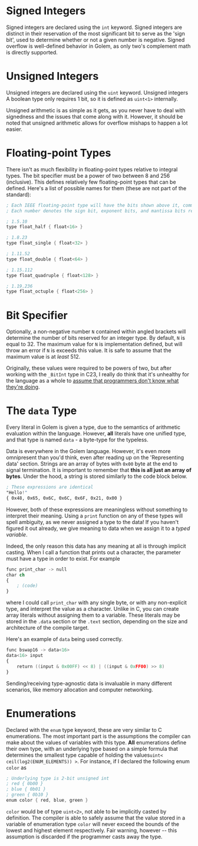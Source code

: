 # Signed Integers
Signed integers are declared using the `int` keyword. Signed integers are distinct in their reservation of the most significant bit to serve as the 'sign bit', used to determine whether or not a given number is negative.
Signed overflow is well-defined behavior in Golem, as only two's complement math is directly supported. 

# Unsigned Integers
Unsigned integers are declared using the `uint` keyword. Unsigned integers 
A boolean type only requires 1 bit, so it is defined as `uint<1>` internally.

Unsigned arithmetic is as simple as it gets, as you never have to deal with signedness and the issues that come along with it.
However, it should be noted that unsigned arithmetic allows for overflow mishaps to happen a lot easier.

# Floating-point Types
There isn't as much flexibility in floating-point types relative to integral types. The bit specifier must be a power of two between 8 and 256 (inclusive).
This defines relatively few floating-point types that can be defined. Here's a list of possible names for them (these are not part of the standard):
```nasm
; Each IEEE floating-point type will have the bits shown above it, commented.
; Each number denotes the sign bit, exponent bits, and mantissa bits respectively.

; 1.5.10
type float_half { float<16> }

; 1.8.23
type float_single { float<32> }

; 1.11.52
type float_double { float<64> }

; 1.15.112
type float_quadruple { float<128> }

; 1.19.236
type float_octuple { float<256> }
```

# Bit Specifier
Optionally, a non-negative number `N` contained within angled brackets will determine the number of bits reserved for an integer type. By default, `N` is equal to 32.
The maximum value for `N` is implementation defined, but will throw an error if `N` is exceeds this value. It is safe to assume that the maximum value is at *least* 512.

Originally, these values were required to be powers of two, but after working with the `_BitInt` type in C23, I really do think that it's unhealthy for the language as a whole to [assume that programmers don't know what they're doing](https://en.wikipedia.org/wiki/Rust_(programming_language)).

# The `data` Type
Every literal in Golem is given a type, due to the semantics of arithmetic evaluation within the language. However, **all** literals have one unified type, and that type is named `data` - a byte-type for the typeless.

Data is everywhere in the Golem language. However, it's even more omnipresent than you'd think, even after reading up on the 'Representing data' section.
Strings are an array of bytes with `0x00` byte at the end to signal termination. It is important to remember that **this is all just an array of bytes**. Under the hood, a string is stored similarly to the code block below.

```nasm
; These expressions are identical
"Hello!"
{ 0x48, 0x65, 0x6C, 0x6C, 0x6F, 0x21, 0x00 }
```

However, both of these expressions are meaningless without something to interpret their meaning.
Using a `print` function on any of these types will spell ambiguity, as we never assigned a type to the data!
If you haven't figured it out already, we give meaning to data when we assign it to a *typed variable*.

Indeed, the only reason this data has any meaning at all is through implicit casting. When I call a function that prints out a character, the parameter must have a type in order to exist. For example

```nasm
func print_char -> null
char ch
{
    ; (code)
}
```

where I could call `print_char` with any single byte, or with any non-explicit type, and interpret the value as a character. Unlike in C, you can create array literals without assigning them to a variable.
These literals may be stored in the `.data` section or the `.text` section, depending on the size and architecture of the compile target.

Here's an example of `data` being used correctly.

```nasm
func bswap16 -> data<16>
data<16> input
{
    return ((input & 0x00FF) << 8) | ((input & 0xFF00) >> 8)
}
```

Sending/receiving type-agnostic data is invaluable in many different scenarios, like memory allocation and computer networking.

# Enumerations
Declared with the `enum` type keyword, these are very similar to C enumerations. The most important part is the assumptions the compiler can make about the values of variables with this type.
**All** enumerations define their own type, with an underlying type based on a simple formula that determines the smallest type capable of holding the values`uint< ceil(log2(ENUM_ELEMENTS)) >`. For instance, if I declared the following enum `color` as
```nasm
; Underlying type is 2-bit unsigned int
; red { 0b00 }
; blue { 0b01 }
; green { 0b10 }
enum color { red, blue, green }
```

`color` would be of type `uint<2>`, not able to be implicitly casted by definition.
The compiler is able to safely assume that the value stored in a variable of enumeration type `color` will never exceed the bounds of the lowest and highest element respectively.
Fair warning, however -- this assumption is discarded if the programmer casts away the type.
